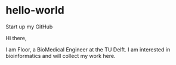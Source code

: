 # hello-world
Start up my GitHub

Hi there,

I am Floor, a BioMedical Engineer at the TU Delft. I am interested in bioinformatics and will collect my work here.

